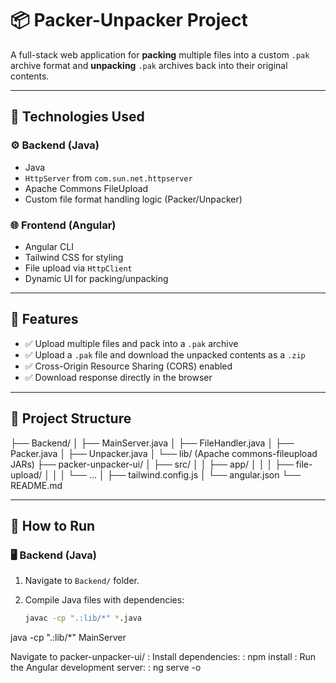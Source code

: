# 📦 Packer-Unpacker Project

A full-stack web application for **packing** multiple files into a custom `.pak` archive format and **unpacking** `.pak` archives back into their original contents.

---

## 🔧 Technologies Used

### ⚙️ Backend (Java)
- Java 
- `HttpServer` from `com.sun.net.httpserver`
- Apache Commons FileUpload
- Custom file format handling logic (Packer/Unpacker)

### 🌐 Frontend (Angular)
- Angular CLI
- Tailwind CSS for styling
- File upload via `HttpClient`
- Dynamic UI for packing/unpacking

---

## 🚀 Features

- ✅ Upload multiple files and pack into a `.pak` archive
- ✅ Upload a `.pak` file and download the unpacked contents as a `.zip`
- ✅ Cross-Origin Resource Sharing (CORS) enabled
- ✅ Download response directly in the browser

---

## 📁 Project Structure
├── Backend/
│ ├── MainServer.java
│ ├── FileHandler.java
│ ├── Packer.java
│ ├── Unpacker.java
│ └── lib/ (Apache commons-fileupload JARs)
├── packer-unpacker-ui/
│ ├── src/
│ │ ├── app/
│ │ │ ├── file-upload/
│ │ │ └── ...
│ ├── tailwind.config.js
│ └── angular.json
└── README.md




---

## 🧪 How to Run

### 🖥️ Backend (Java)

1. Navigate to `Backend/` folder.
2. Compile Java files with dependencies:

   ```bash
   javac -cp ".:lib/*" *.java
java -cp ".:lib/*" MainServer

Navigate to packer-unpacker-ui/
: Install dependencies:
: npm install
: Run the Angular development server:
: ng serve -o
